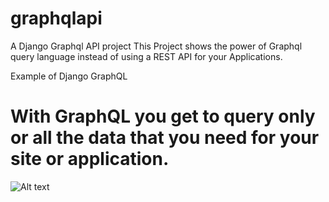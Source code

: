 # graphqlapi
A Django Graphql API project 
This Project shows the power of Graphql query language instead of using a REST API for your Applications.


Example of Django GraphQL
# With GraphQL you get to query only or all the data that you need for your site or application.
![Alt text](cookbook1.JPG?raw=true)

